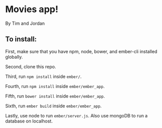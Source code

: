 # Movies app!
By Tim and Jordan

## To install:

First, make sure that you have npm, node, bower, and ember-cli installed globally.

Second, clone this repo.

Third, run `npm install` inside `ember/`.

Fourth, run `npm install` inside `ember/ember_app`.

Fifth, run `bower install` inside `ember/ember_app`.

Sixth, run `ember build` inside `ember/ember_app`.

Lastly, use node to run `ember/server.js`.  Also use mongoDB to run a database on localhost.
